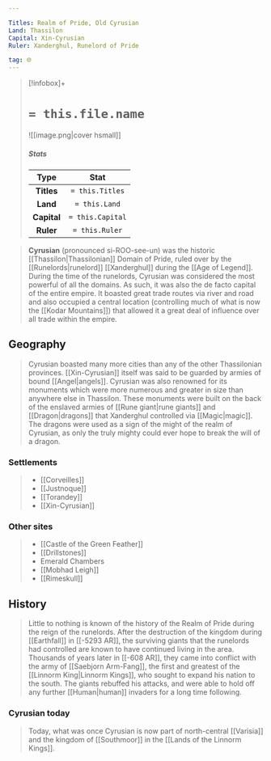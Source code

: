 ```yaml
---

Titles: Realm of Pride, Old Cyrusian
Land: Thassilon
Capital: Xin-Cyrusian
Ruler: Xanderghul, Runelord of Pride

tag: 🌐
---
```


> [!infobox]+
> #  `= this.file.name`
> ![[image.png|cover hsmall]]
> ##### Stats
> Type | Stat |
> :---:|:---:|
> **Titles** | `= this.Titles` |
> **Land** | `= this.Land` |
> **Capital** | `= this.Capital` |
> **Ruler** | `= this.Ruler` |



> **Cyrusian** (pronounced si-ROO-see-un) was the historic [[Thassilon|Thassilonian]] Domain of Pride, ruled over by the [[Runelords|runelord]] [[Xanderghul]] during the [[Age of Legend]]. During the time of the runelords, Cyrusian was considered the most powerful of all the domains. As such, it was also the de facto capital of the entire empire. It boasted great trade routes via river and road and also occupied a central location (controlling much of what is now the [[Kodar Mountains]]) that allowed it a great deal of influence over all trade within the empire. 



## Geography

> Cyrusian boasted many more cities than any of the other Thassilonian provinces. [[Xin-Cyrusian]] itself was said to be guarded by armies of bound [[Angel|angels]]. Cyrusian was also renowned for its monuments which were more numerous and greater in size than anywhere else in Thassilon. These monuments were built on the back of the enslaved armies of [[Rune giant|rune giants]] and [[Dragon|dragons]] that Xanderghul controlled via [[Magic|magic]]. The dragons were used as a sign of the might of the realm of Cyrusian, as only the truly mighty could ever hope to break the will of a dragon.


### Settlements

> - [[Corveilles]]
> - [[Justnoque]]
> - [[Torandey]]
> - [[Xin-Cyrusian]]

### Other sites

> - [[Castle of the Green Feather]]
> - [[Drillstones]]
> - Emerald Chambers
> - [[Mobhad Leigh]]
> - [[Rimeskull]]

## History

> Little to nothing is known of the history of the Realm of Pride during the reign of the runelords. After the destruction of the kingdom during [[Earthfall]] in [[-5293 AR]], the surviving giants that the runelords had controlled are known to have continued living in the area. Thousands of years later in [[-608 AR]], they came into conflict with the army of [[Saebjorn Arm-Fang]], the first and greatest of the [[Linnorm King|Linnorm Kings]], who sought to expand his nation to the south. The giants rebuffed his attacks, and were able to hold off any further [[Human|human]] invaders for a long time following.


### Cyrusian today

> Today, what was once Cyrusian is now part of north-central [[Varisia]] and the kingdom of [[Southmoor]] in the [[Lands of the Linnorm Kings]].









